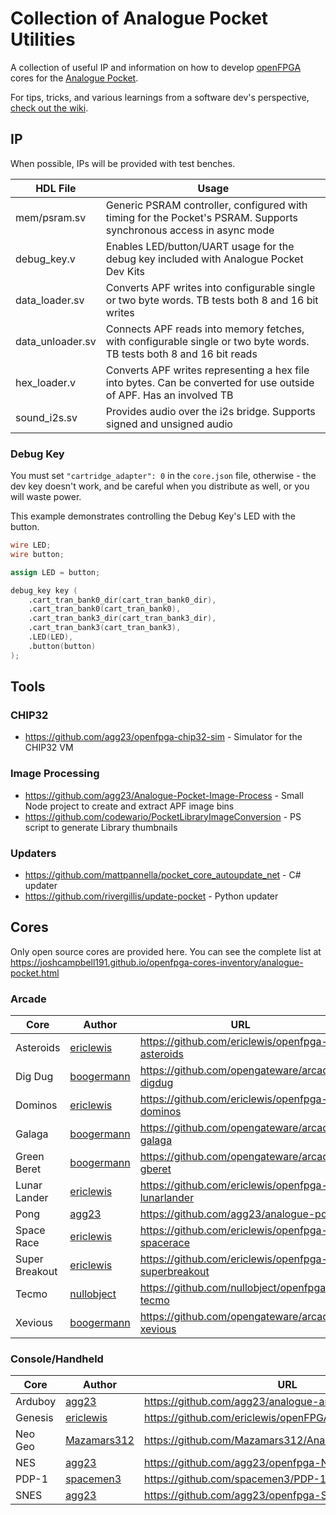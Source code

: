 # Collection of Analogue Pocket Utilities

A collection of useful IP and information on how to develop [openFPGA](https://www.analogue.co/developer/docs/overview) cores for the [Analogue Pocket](https://www.analogue.co/pocket).

For tips, tricks, and various learnings from a software dev's perspective, [check out the wiki](../../wiki).

## IP

When possible, IPs will be provided with test benches.

| HDL File         | Usage                                                                                                               |
|------------------|---------------------------------------------------------------------------------------------------------------------|
| mem/psram.sv     | Generic PSRAM controller, configured with timing for the Pocket's PSRAM. Supports synchronous access in async mode  |
| debug_key.v      | Enables LED/button/UART usage for the debug key included with Analogue Pocket Dev Kits                              |
| data_loader.sv   | Converts APF writes into configurable single or two byte words. TB tests both 8 and 16 bit writes                   |
| data_unloader.sv | Connects APF reads into memory fetches, with configurable single or two byte words. TB tests both 8 and 16 bit reads|
| hex_loader.v     | Converts APF writes representing a hex file into bytes. Can be converted for use outside of APF. Has an involved TB |
| sound_i2s.sv     | Provides audio over the i2s bridge. Supports signed and unsigned audio                                              |

### Debug Key
You must set `"cartridge_adapter": 0` in the `core.json` file, otherwise - the dev key doesn't work, and be careful when you distribute as well, or you will waste power.

This example demonstrates controlling the Debug Key's LED with the button.

```verilog
wire LED;
wire button;

assign LED = button;

debug_key key (
    .cart_tran_bank0_dir(cart_tran_bank0_dir),
    .cart_tran_bank0(cart_tran_bank0),
    .cart_tran_bank3_dir(cart_tran_bank3_dir),
    .cart_tran_bank3(cart_tran_bank3),
    .LED(LED),
    .button(button)
);
```

## Tools

### CHIP32

* https://github.com/agg23/openfpga-chip32-sim - Simulator for the CHIP32 VM

### Image Processing

* https://github.com/agg23/Analogue-Pocket-Image-Process - Small Node project to create and extract APF image bins
* https://github.com/codewario/PocketLibraryImageConversion - PS script to generate Library thumbnails

### Updaters

* https://github.com/mattpannella/pocket_core_autoupdate_net - C# updater
* https://github.com/rivergillis/update-pocket - Python updater

## Cores

Only open source cores are provided here. You can see the complete list at https://joshcampbell191.github.io/openfpga-cores-inventory/analogue-pocket.html

### Arcade

| Core           | Author                                        | URL                                                   |
|----------------|-----------------------------------------------|-------------------------------------------------------|
| Asteroids      | [ericlewis](https://github.com/ericlewis)     | https://github.com/ericlewis/openfpga-asteroids       |
| Dig Dug        | [boogermann](https://github.com/boogermann)   | https://github.com/opengateware/arcade-digdug         |
| Dominos        | [ericlewis](https://github.com/ericlewis)     | https://github.com/ericlewis/openfpga-dominos         |
| Galaga         | [boogermann](https://github.com/boogermann)   | https://github.com/opengateware/arcade-galaga         |
| Green Beret    | [boogermann](https://github.com/boogermann)   | https://github.com/opengateware/arcade-gberet         |
| Lunar Lander   | [ericlewis](https://github.com/ericlewis)     | https://github.com/ericlewis/openfpga-lunarlander     |
| Pong           | [agg23](https://github.com/agg23)             | https://github.com/agg23/analogue-pong                |
| Space Race     | [ericlewis](https://github.com/ericlewis)     | https://github.com/ericlewis/openfpga-spacerace       |
| Super Breakout | [ericlewis](https://github.com/ericlewis)     | https://github.com/ericlewis/openfpga-superbreakout   |
| Tecmo          | [nullobject](https://github.com/nullobject)   | https://github.com/nullobject/openfpga-tecmo          |
| Xevious        | [boogermann](https://github.com/boogermann)   | https://github.com/opengateware/arcade-xevious        |    


### Console/Handheld

| Core           | Author                                        | URL                                                   |
|----------------|-----------------------------------------------|-------------------------------------------------------|
| Arduboy        | [agg23](https://github.com/agg23)             | https://github.com/agg23/analogue-arduboy             |
| Genesis        | [ericlewis](https://github.com/ericlewis)     | https://github.com/ericlewis/openFPGA-Genesis         |
| Neo Geo        | [Mazamars312](https://github.com/Mazamars312) | https://github.com/Mazamars312/Analogue_Pocket_Neogeo |
| NES            | [agg23](https://github.com/agg23)             | https://github.com/agg23/openfpga-NES                 |
| PDP-1          | [spacemen3](https://github.com/spacemen3)     | https://github.com/spacemen3/PDP-1                    |
| SNES           | [agg23](https://github.com/agg23)             | https://github.com/agg23/openfpga-SNES                |
